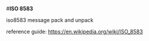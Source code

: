 #**ISO 8583**

iso8583 message pack and unpack

reference guide: https://en.wikipedia.org/wiki/ISO_8583
